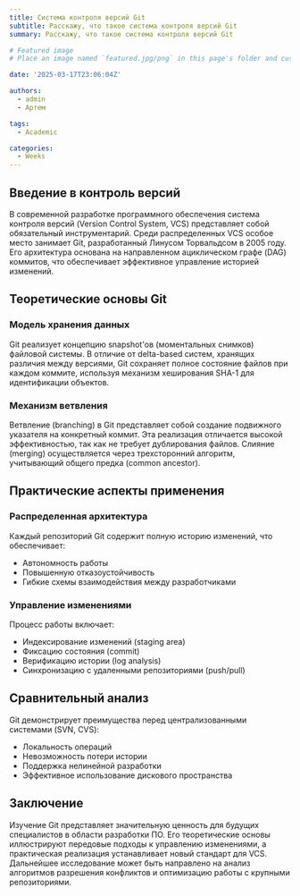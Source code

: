 ```yaml
---
title: Система контроля версий Git
subtitle: Расскажу, что такое система контроля версий Git
summary: Расскажу, что такое система контроля версий Git

# Featured image
# Place an image named `featured.jpg/png` in this page's folder and customize its options here.

date: '2025-03-17T23:06:04Z'

authors:
  - admin
  - Артем

tags:
  - Academic

categories:
  - Weeks
---
```


## Введение в контроль версий

В современной разработке программного обеспечения система контроля версий (Version Control System, VCS) представляет собой обязательный инструментарий. Среди распределенных VCS особое место занимает Git, разработанный Линусом Торвальдсом в 2005 году. Его архитектура основана на направленном ациклическом графе (DAG) коммитов, что обеспечивает эффективное управление историей изменений.

## Теоретические основы Git

### Модель хранения данных

Git реализует концепцию snapshot'ов (моментальных снимков) файловой системы. В отличие от delta-based систем, хранящих различия между версиями, Git сохраняет полное состояние файлов при каждом коммите, используя механизм хеширования SHA-1 для идентификации объектов.

### Механизм ветвления

Ветвление (branching) в Git представляет собой создание подвижного указателя на конкретный коммит. Эта реализация отличается высокой эффективностью, так как не требует дублирования файлов. Слияние (merging) осуществляется через трехсторонний алгоритм, учитывающий общего предка (common ancestor).

## Практические аспекты применения

### Распределенная архитектура

Каждый репозиторий Git содержит полную историю изменений, что обеспечивает:
- Автономность работы
- Повышенную отказоустойчивость
- Гибкие схемы взаимодействия между разработчиками

### Управление изменениями

Процесс работы включает:
- Индексирование изменений (staging area)
- Фиксацию состояния (commit)
- Верификацию истории (log analysis)
- Синхронизацию с удаленными репозиториями (push/pull)

## Сравнительный анализ

Git демонстрирует преимущества перед централизованными системами (SVN, CVS):
- Локальность операций
- Невозможность потери истории
- Поддержка нелинейной разработки
- Эффективное использование дискового пространства

## Заключение

Изучение Git представляет значительную ценность для будущих специалистов в области разработки ПО. Его теоретические основы иллюстрируют передовые подходы к управлению изменениями, а практическая реализация устанавливает новый стандарт для VCS. Дальнейшее исследование может быть направлено на анализ алгоритмов разрешения конфликтов и оптимизацию работы с крупными репозиториями.
